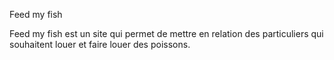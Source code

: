 Feed my fish

Feed my fish est un site qui permet de mettre en relation des particuliers qui souhaitent louer et faire louer des poissons.

